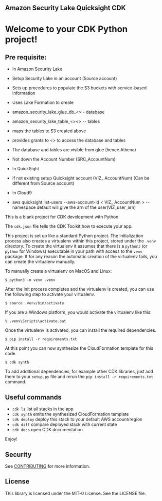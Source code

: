 ## Amazon Security Lake Quicksight CDK


# Welcome to your CDK Python project!

## Pre requisite:
 * In Amazon Security Lake 
 * Setup Security Lake in an account (Source account)
 * Sets up procedures to populate the S3 buckets with service-based information
 * Uses Lake Formation to create
 *	amazon_security_lake_glue_db_<<region>> - database
 * amazon_security_lake_table_<<region>><<service>> -- tables
 *	maps the tables to S3 created above
 *	provides grants to <<admin group>> to access the database and tables
 *	The database and tables are visible from glue (hence Athena)
 *	Not down the Account Number (SRC_AccountNum)

 * In QuickSight 
 * If not existing setup Quicksight account (VIZ_ AccountNum) (Can be different from Source account)
 * In Cloud9	
 * aws quicksight list-users --aws-account-id < VIZ_ AccountNum > --namespace default will give the arn of the user(VIZ_user_arn)



This is a blank project for CDK development with Python.

The `cdk.json` file tells the CDK Toolkit how to execute your app.

This project is set up like a standard Python project.  The initialization
process also creates a virtualenv within this project, stored under the `.venv`
directory.  To create the virtualenv it assumes that there is a `python3`
(or `python` for Windows) executable in your path with access to the `venv`
package. If for any reason the automatic creation of the virtualenv fails,
you can create the virtualenv manually.

To manually create a virtualenv on MacOS and Linux:

```
$ python3 -m venv .venv
```

After the init process completes and the virtualenv is created, you can use the following
step to activate your virtualenv.

```
$ source .venv/bin/activate
```

If you are a Windows platform, you would activate the virtualenv like this:

```
% .venv\Scripts\activate.bat
```

Once the virtualenv is activated, you can install the required dependencies.

```
$ pip install -r requirements.txt
```

At this point you can now synthesize the CloudFormation template for this code.

```
$ cdk synth
```

To add additional dependencies, for example other CDK libraries, just add
them to your `setup.py` file and rerun the `pip install -r requirements.txt`
command.

## Useful commands

 * `cdk ls`          list all stacks in the app
 * `cdk synth`       emits the synthesized CloudFormation template
 * `cdk deploy`      deploy this stack to your default AWS account/region
 * `cdk diff`        compare deployed stack with current state
 * `cdk docs`        open CDK documentation

Enjoy!



## Security

See [CONTRIBUTING](CONTRIBUTING.md#security-issue-notifications) for more information.

## License

This library is licensed under the MIT-0 License. See the LICENSE file.

